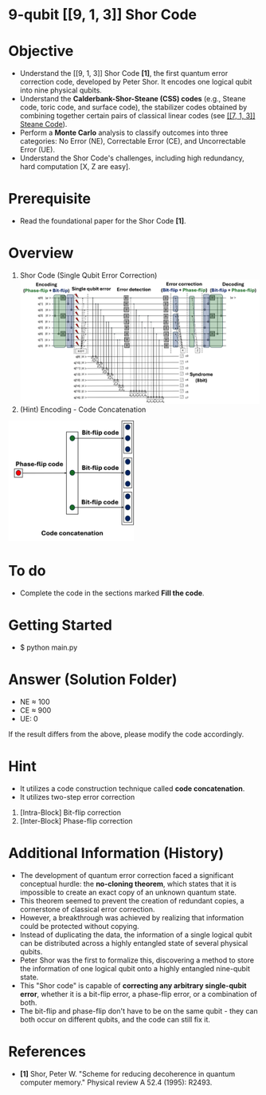 # 9-qubit [[9, 1, 3]] Shor Code

# Objective
- Understand the [[9, 1, 3]] Shor Code **[1]**, the first quantum error correction code, developed by Peter Shor. It encodes one logical qubit into nine physical qubits.
- Understand the **Calderbank-Shor-Steane (CSS) codes** (e.g., Steane code, toric code, and surface code), the stabilizer codes obtained by combining together certain pairs of classical linear codes (see [[[7, 1, 3]] Steane Code](https://github.com/dongwhee-kim/QEC_Exercise/tree/main/003_Steane_Code)).
- Perform a **Monte Carlo** analysis to classify outcomes into three categories: No Error (NE), Correctable Error (CE), and Uncorrectable Error (UE).
- Understand the Shor Code's challenges, including high redundancy, hard computation [X, Z are easy].

# Prerequisite
- Read the foundational paper for the Shor Code **[1]**.

# Overview
1) Shor Code (Single Qubit Error Correction)
![Overview_Shor_Code](images/Overview_Shor_Code.png)
2) (Hint) Encoding - Code Concatenation
<img src="images/Code_Concatenation.png" alt="Code_Concatenation" width="50%">

# To do
- Complete the code in the sections marked **Fill the code**.

# Getting Started
- $ python main.py

# Answer (Solution Folder)
- NE ≈ 100
- CE ≈ 900
- UE: 0

If the result differs from the above, please modify the code accordingly.

# Hint
- It utilizes a code construction technique called **code concatenation**.
- It utilizes two-step error correction
 1) [Intra-Block] Bit-flip correction
 2) [Inter-Block] Phase-flip correction

# Additional Information (History)
- The development of quantum error correction faced a significant conceptual hurdle: the **no-cloning theorem**, which states that it is impossible to create an exact copy of an unknown quantum state.
- This theorem seemed to prevent the creation of redundant copies, a cornerstone of classical error correction.
- However, a breakthrough was achieved by realizing that information could be protected without copying.
- Instead of duplicating the data, the information of a single logical qubit can be distributed across a highly entangled state of several physical qubits.
- Peter Shor was the first to formalize this, discovering a method to store the information of one logical qubit onto a highly entangled nine-qubit state.
- This "Shor code" is capable of **correcting any arbitrary single-qubit error**, whether it is a bit-flip error, a phase-flip error, or a combination of both.
- The bit-flip and phase-flip don't have to be on the same qubit - they can both occur on different qubits, and the code can still fix it.

# References
- **[1]** Shor, Peter W. "Scheme for reducing decoherence in quantum computer memory." Physical review A 52.4 (1995): R2493.
